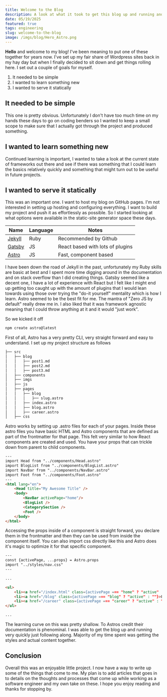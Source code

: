 ```yaml
---
title: Welcome to the Blog
description: A look at what it took to get this blog up and running and how I went about learning a new framework
date: 05/19/2025
featured: true
tags: engineering
slug: welcome-to-the-blog
image: /imgs/blog/Hero_Astro.png
---
```


**Hello** and welcome to my blog! I've been meaning to put one of these together for years now. I've set up my fair share of Wordpress sites back in my hay day but when I finally decided to sit down and get things rolling here. I set out a couple of goals for myself. 

1. It needed to be simple
2. I wanted to learn something new
3. I wanted to serve it statically


## It needed to be simple

This one is pretty obvious. Unfortunately I don't have too much time on my hands these days to go on coding benders so I wanted to keep a small scope to make sure that I actually got through the project and produced something. 

## I wanted to learn something new

Continued learning is important, I wanted to take a look at the current state of frameworks out there and see if there was something that I could learn the basics relatively quickly and something that might turn out to be useful in future projects. 

## I wanted to serve it statically

This was an important one. I want to host my blog on GitHub pages. I'm not interested in setting up hosting and configuring everything. I want to build my project and push it as effortlessly as possible. So I started looking at what options were available in the static-site generator space these days.

|Name|Language|Notes|
|---|---|---|
|[Jekyll](https://jekyllrb.com)|Ruby|Recommended by Github|
|[Gatsby](https://www.gatsbyjs.com)|JS|React based with lots of plugins|
|[Astro](https://astro.build)|JS|Fast, component based|

I have been down the road of Jekyll in the past, unfortunately my Ruby skills are basic at best and I spent more time digging around in the documentation and on stack overflow than I did creating things. Gatsby seemed like a decent one, I have a lot of experience with React but I felt like I might end up getting too caught up with the amount of plugins that I would lean towards using those over trying the "do-it yourself" mentality which is how I learn. Astro seemed to be the best fit for me. The mantra of "Zero JS by default" really drew me in. I also liked that it was framework agnostic meaning that I could throw anything at it and it would "just work".  

So we kicked it off

```bash
npm create astro@latest
```

First of all, Astro has a very pretty CLI, very straight forward and easy to understand. I set up my project structure as follows

```bash
├── src
│   ├── blog
│   │   ├── post1.md
│   │   ├── post2.md
│   │   ├── post3.md
│   ├── components
│   ├── imgs
│   ├── js
│   ├── pages
│   │   ├── blog
│   │   │   ├── slug.astro
│   │   ├── index.astro
│   │   ├── blog.astro
│   │   ├── career.astro
│   ├── css 
```

Astro works by setting up .astro files for each of your pages. Inside these astro files you have basic HTML and Astro components that are defined as part of the frontmatter for that page. This felt very similar to how React components are created and used. You have your props that can trickle down from parent to child components. 

```html
---
import Head from "../components/Head.astro"
import BlogList from "../components/BlogList.astro"
import NavBar from "../components/NavBar.astro"
import Foot from "../components/Foot.astro"
---
<html lang="en">
	<Head title="My Awesome Title" />
	<body>
		<NavBar activePage="home"/>
		<BlogList />
		<CategorySection />
		<Foot />
	</body>
</html>
```
Accessing the props inside of a component is straight forward, you declare them in the frontmatter and then they can be used from inside the component itself. You can also import css directly like this and Astro does it's magic to optimize it for that specific component. 

```html
---
const {activePage, ...props} = Astro.props
import "../styles/nav.css"
---

...

<ul>
    <li><a href="/index.html" class={activePage === "home" ? "active" : ""}>Home</a></li>
    <li><a href="/blog" class={activePage === "blog" ? "active" : ""}>Blog</a></li>
    <li><a href="/career" class={activePage === "career" ? "active" : ""}>My Career</a></li>
</ul>

...

```


The learning curve on this was pretty shallow. To Astros credit their documentation is phenominal. I was able to get the blog up and running very quickly just following along. Majority of my time spent was getting the styles and actual content together. 

## Conclusion

Overall this was an enjoyable little project. I now have a way to write up some of the things that come to me. My plan is to add articles that goes in to details on the thoughts and processes that come up while working as a software engineer and my own take on these. I hope you enjoy reading and thanks for stopping by.
